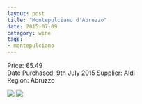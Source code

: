 ```yaml
---
layout: post
title: "Montepulciano d'Abruzzo"
date: 2015-07-09
category: wine
tags:
- montepulciano
---
```


Price: €5.49  
Date Purchased: 9th July 2015
Supplier: Aldi  
Region: Abruzzo  

![](/images/wine/2015-07-09-Montepulciano-d'Abruzzo-1.jpg)
![](/images/wine/2015-07-09-Montepulciano-d'Abruzzo-2.jpg)
